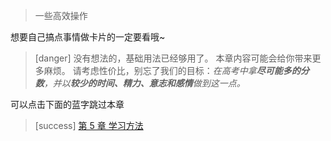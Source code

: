 
> 一些高效操作

想要自己搞点事情做卡片的一定要看哦~
>[danger] 没有想法的，基础用法已经够用了。
> 本章内容可能会给你带来更多麻烦。
> 请考虑性价比，别忘了我们的目标：*在高考中拿**尽可能多的分数**，并以**较少的时间、精力、意志和感情**做到这一点。*

可以点击下面的蓝字跳过本章
>[success] [第 5 章 学习方法](../the-way-to-study/the-way-to-study.md)
